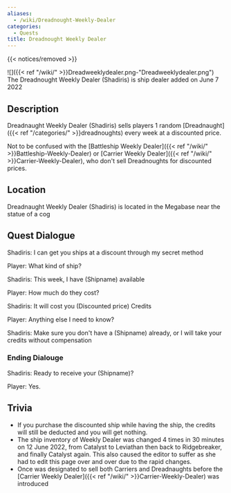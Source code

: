 ```yaml
---
aliases:
  - /wiki/Dreadnought-Weekly-Dealer
categories:
  - Quests
title: Dreadnought Weekly Dealer
---
```


{{< notices/removed >}}

![]({{< ref "/wiki/" >}}Dreadweeklydealer.png-"Dreadweeklydealer.png") The Dreadnought Weekly Dealer (Shadiris) is ship dealer added on June 7 2022

## Description

Dreadnaught Weekly Dealer (Shadiris) sells players 1 random [Dreadnaught]({{< ref "/categories/" >}}dreadnoughts) every week at a discounted price.

Not to be confused with the [Battleship Weekly Dealer]({{< ref "/wiki/" >}}Battleship-Weekly-Dealer) or [Carrier Weekly Dealer]({{< ref "/wiki/" >}}Carrier-Weekly-Dealer), who don't sell Dreadnoughts for discounted prices.

## Location

Dreadnaught Weekly Dealer (Shadiris) is located in the Megabase near the statue of a cog

## Quest Dialogue

Shadiris: I can get you ships at a discount through my secret method

Player: What kind of ship?

Shadiris: This week, I have (Shipname) available

Player: How much do they cost?

Shadiris: It will cost you (Discounted price) Credits

Player: Anything else I need to know?

Shadiris: Make sure you don't have a (Shipname) already, or I will take your credits without compensation

### Ending Dialouge

Shadiris: Ready to receive your (Shipname)?

Player: Yes.

## Trivia

- If you purchase the discounted ship while having the ship, the credits will still be deducted and you will get nothing.
- The ship inventory of Weekly Dealer was changed 4 times in 30 minutes on 12 June 2022, from Catalyst to Leviathan then back to Ridgebreaker, and finally Catalyst again. This also caused the editor to suffer as she had to edit this page over and over due to the rapid changes.
- Once was designated to sell both Carriers and Dreadnaughts before the [Carrier Weekly Dealer]({{< ref "/wiki/" >}}Carrier-Weekly-Dealer) was introduced
